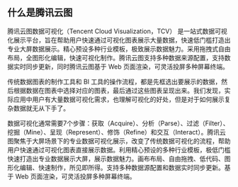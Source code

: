 
## 什么是腾讯云图
腾讯云图数据可视化（Tencent Cloud Visualization，TCV） 是一站式数据可视化展示平台，旨在帮助用户快速通过可视化图表展示大量数据，快速低门槛打造出专业大屏数据展示。精心预设多种行业模板，极致展示数据魅力。采用拖拽式自由布局，全图形化编辑，快速可视化制作。腾讯云图支持多种数据来源配置，支持数据实时同步更新，同时腾讯云图基于 Web 页面渲染，可灵活投屏多种屏幕终端。

传统数据图表的制作工具和 BI 工具的操作流程，都是先框选出要展示的数据，然后根据数据在图表中选择对应的图表，最后通过这些图表呈现出来。我们发现，实际应用中用户有大量数据可视化需求，也理解可视化的好处，但是对于如何展示复杂数据就无从下手了。

数据可视化通常需要7个步骤：获取（Acquire）、分析（Parse）、过滤（Filter）、挖掘（Mine）、呈现（Represent）、修饰（Refine）和交互（Interact）。腾讯云图聚焦于大屏场景下的专业数据可视化展示，改变了传统数据可视化的流程，帮助用户快速通过可视化图表直接展示数据。利用精心预设的多种行业模板，极低门槛快速打造出专业数据展示大屏，展示数据魅力。画布布局、自由拖拽、低代码、图形化编辑、快速制作，所见即所得。支持多种数据源配置和数据实时同步更新。基于 Web 页面渲染，可灵活投屏多种屏幕终端。

